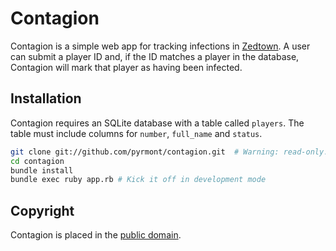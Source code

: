 Contagion
=========

Contagion is a simple web app for tracking infections in [Zedtown](http://www.zedtown.com/). A user can submit a player ID and, if the ID matches a player in the database, Contagion will mark that player as having been infected.

Installation
------------

Contagion requires an SQLite database with a table called `players`. The table must include columns for `number`, `full_name` and `status`.

```bash
git clone git://github.com/pyrmont/contagion.git  # Warning: read-only.
cd contagion
bundle install
bundle exec ruby app.rb # Kick it off in development mode
```

Copyright
---------

Contagion is placed in the [public domain](http://creativecommons.org/publicdomain/zero/1.0/).